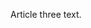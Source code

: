 <!--
{
  "layout": "article",
  "title": "Article Three",
  "date": "2013-10-16",
  "tags": ["foo", "buzz"]
}
-->

Article three text.
